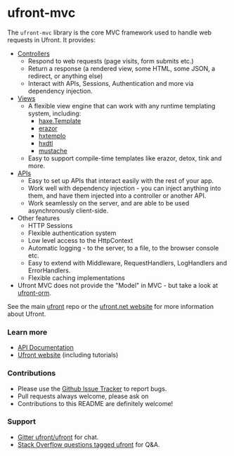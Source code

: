 ufront-mvc
==========

The `ufront-mvc` library is the core MVC framework used to handle web requests in Ufront.
It provides:

- [Controllers](http://api.ufront.net/ufront/web/Controller.html)
	- Respond to web requests (page visits, form submits etc.)
	- Return a response (a rendered view, some HTML, some JSON, a redirect, or anything else)
	- Interact with APIs, Sessions, Authentication and more via dependency injection.
- [Views](http://api.ufront.net/ufront/web/result/ViewResult.html)
	- A flexible view engine that can work with any runtime templating system, including:
		- [haxe.Template](http://haxe.org/manual/std-template.html)
		- [erazor](https://github.com/ufront/erazor)
		- [hxtemplo](https://github.com/Simn/hxtemplo)
		- [hxdtl](https://github.com/ajukraine/hxdtl)
		- [mustache](https://github.com/TomahawX/Mustache.hx)
	- Easy to support compile-time templates like erazor, detox, tink and more.
- [APIs](http://api.ufront.net/ufront/api/UFApi.html)
	- Easy to set up APIs that interact easily with the rest of your app.
	- Work well with dependency injection - you can inject anything into them, and have them injected into a controller or another API.
	- Work seamlessly on the server, and are able to be used asynchronously client-side.
- Other features
	- HTTP Sessions
	- Flexible authentication system
	- Low level access to the HttpContext
	- Automatic logging - to the server, to a file, to the browser console etc.
	- Easy to extend with Middleware, RequestHandlers, LogHandlers and ErrorHandlers.
	- Flexible caching implementations
- Ufront MVC does not provide the "Model" in MVC - but take a look at [ufront-orm](https://github.com/ufront/ufront-orm).

See the main [ufront](https://github.com/ufront/ufront) repo or the [ufront.net website](http://ufront.net) for more information about Ufront.

### Learn more

- [API Documentation](http://api.ufront.net/)
- [Ufront website](http://ufront.net) (including tutorials)

### Contributions

- Please use the [Github Issue Tracker](https://github.com/ufront/ufront-mvc/issues/) to report bugs.
- Pull requests always welcome, please ask on
- Contributions to this README are definitely welcome!

### Support

- [Gitter ufront/ufront](https://gitter.im/ufront/ufront) for chat.
- [Stack Overflow questions tagged ufront](http://stackoverflow.com/questions/tagged/ufront) for Q&A.
